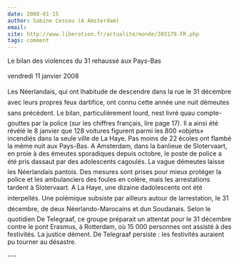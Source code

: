 ```yaml
---
date: 2008-01-15
author: Sabine Cessou (A Amsterdam)
email: 
site: http://www.liberation.fr/actualite/monde/303179.FR.php
tags: comment
---
```


<p>
Le bilan des violences du 31 rehaussé aux Pays-Bas
<br><br>
vendredi 11 janvier 2008
<br><br>
Les Néerlandais, qui ont lhabitude de descendre dans la rue le 31 décembre avec leurs propres feux dartifice, ont connu cette année une nuit démeutes sans précédent. Le bilan, particulièrement lourd, nest livré quau compte-gouttes par la police (sur les chiffres français, lire page 17). Il a ainsi été révélé le 8 janvier que 128 voitures figurent parmi les 800 «objets» incendiés dans la seule ville de La Haye. Pas moins de 22 écoles ont flambé la même nuit aux Pays-Bas. A Amsterdam, dans la banlieue de Slotervaart, en proie à des émeutes sporadiques depuis octobre, le poste de police a été pris dassaut par des adolescents cagoulés. La vague démeutes laisse les Néerlandais pantois. Des mesures sont prises pour mieux protéger la police et les ambulanciers des foules en colère, mais les arrestations tardent à Slotervaart. A La Haye, une dizaine dadolescents ont été interpellés. Une polémique subsiste par ailleurs autour de larrestation, le 31 décembre, de deux Néerlando-Marocains et dun Soudanais. Selon le quotidien De Telegraaf, ce groupe préparait un attentat pour le 31 décembre contre le pont Erasmus, à Rotterdam, où 15 000 personnes ont assisté à des festivités. La justice dément. De Telegraaf persiste : les festivités auraient pu tourner au désastre.
</p>
---